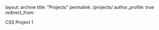 layout: archive
title: "Projects"
permalink: /projects/
author_profile: true
redirect_from:


CSS Project 1
